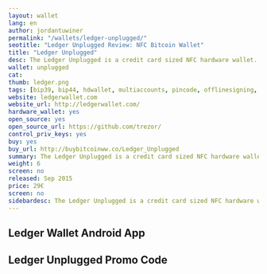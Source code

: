```yaml
---
layout: wallet
lang: en
author: jordantuwiner
permalink: "/wallets/ledger-unplugged/"
seotitle: "Ledger Unplugged Review: NFC Bitcoin Wallet"
title: "Ledger Unplugged"
desc: The Ledger Unplugged is a credit card sized NFC hardware wallet. The Unplugged is a hardware for solution for users on the go.
wallet: unplugged
cat: 
thumb: ledger.png
tags: [bip39, bip44, hdwallet, multiaccounts, pincode, offlinesigning, coldstorage]
website: ledgerwallet.com
website_url: http://ledgerwallet.com/
hardware_wallet: yes
open_source: yes
open_source_url: https://github.com/trezor/
control_priv_keys: yes
buy: yes
buy_url: http://buybitcoinww.co/Ledger_Unplugged
summary: The Ledger Unplugged is a credit card sized NFC hardware wallet. The Unplugged is a hardware for solution for users on the go.
weight: 6
screen: no
released: Sep 2015
price: 29€
screen: no
sidebardesc: The Ledger Unplugged is a credit card sized NFC hardware wallet. The Unplugged is a hardware for solution for users on the go.
---
```



## Ledger Wallet Android App

## Ledger Unplugged Promo Code